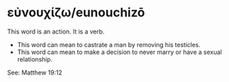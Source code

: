 # εὐνουχίζω/eunouchizō
This word is an action. It is a verb.
* This word can mean to castrate a man by removing his testicles.
* This word can mean to make a decision to never marry or have a sexual relationship.

See: Matthew 19:12
